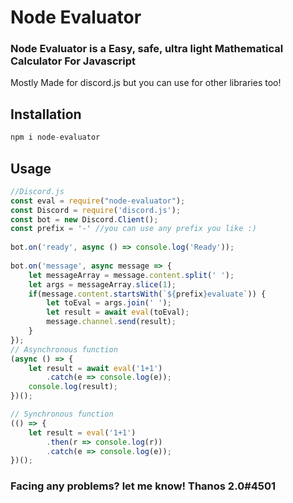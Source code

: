 # Node Evaluator
### Node Evaluator is a Easy, safe, ultra light Mathematical Calculator For Javascript

Mostly Made for discord.js but you can use for other libraries too!

## Installation
```js
npm i node-evaluator
```

## Usage 
```js
//Discord.js
const eval = require("node-evaluator");
const Discord = require('discord.js');
const bot = new Discord.Client();
const prefix = '-' //you can use any prefix you like :)
 
bot.on('ready', async () => console.log('Ready'));
 
bot.on('message', async message => {
    let messageArray = message.content.split(' ');
    let args = messageArray.slice(1);
    if(message.content.startsWith(`${prefix}evaluate`)) {
        let toEval = args.join(' ');
        let result = await eval(toEval);
        message.channel.send(result);
    }
});
// Asynchronous function
(async () => {
    let result = await eval('1+1')
        .catch(e => console.log(e));
    console.log(result);
})();

// Synchronous function
(() => {
    let result = eval('1+1')
        .then(r => console.log(r))
        .catch(e => console.log(e));
})();
```
### Facing any problems? let me know! Thanos 2.0#4501

